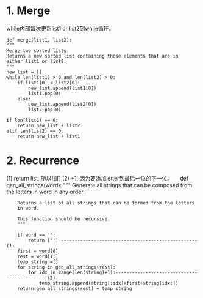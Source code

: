 
# 1. Merge
 while内部每次更新list1 or list2到while循环。
    
    def merge(list1, list2):
    """
    Merge two sorted lists.
    Returns a new sorted list containing those elements that are in
    either list1 or list2.
    """   
    new_list = []
    while len(list1) > 0 and len(list2) > 0:       
    	if list1[0] < list2[0]:
            new_list.append(list1[0])
            list1.pop(0)
        else:
            new_list.append(list2[0])
            list2.pop(0)
            
    if len(list1) == 0:
        return new_list + list2
    elif len(list2) == 0:
        return new_list + list1
# 2. Recurrence
 (1) return list, 所以加[]
 (2) +1, 因为要添加letter到最后一位的下一位。
     
     def gen_all_strings(word):
        """
        Generate all strings that can be composed from the letters in word
        in any order.

        Returns a list of all strings that can be formed from the letters
        in word.

        This function should be recursive.
        """
   
        if word == '':
            return [''] --------------------------------------------------(1)        
        first = word[0]
        rest = word[1:]    
        temp_string =[]
        for string in gen_all_strings(rest):
            for idx in range(len(string)+1):---------------------------------------------(2)
                temp_string.append(string[:idx]+first+string[idx:]) 
        return gen_all_strings(rest) + temp_string

